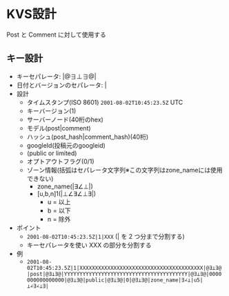 # KVS設計

Post と Comment に対して使用する

## キー設計

* キーセパレータ: |@∃⊥∃@|
* 日付とバージョンのセパレータ: |
* 設計
  * タイムスタンプ(ISO 8601)  `2001-08-02T10:45:23.5Z` UTC
  * キーバージョン(1)
  * サーバーノード(40桁のhex)
  * モデル(post|comment)
  * ハッシュ(post_hash|comment_hash)(40桁)
  * googleId(投稿元のgoogleid)
  * (public or limited)
  * オプトアウトフラグ(0/1)
  * ゾーン情報(括弧はセパレータ文字列※この文字列はzone_nameには使用できない)
     * zone_name(|∃∠⊥|)
     * [u,b,n]1(|⊥∠∃∠⊥∃|)
       * u = 以上
       * b = 以下
       * n = 除外
* ポイント
  * `2001-08-02T10:45:23.5Z|1|XXX` (| を 2 つ分まで分割する)
  * キーセパレータを使い XXX の部分を分割する
* 例
  * `2001-08-02T10:45:23.5Z|1|XXXXXXXXXXXXXXXXXXXXXXXXXXXXXXXXXXXXXXXX|@∃⊥∃@|post|@∃⊥∃@|YYYYYYYYYYYYYYYYYYYYYYYYYYYYYYYYYYYYYYYY|@∃⊥∃@|0000000000000000|@∃⊥∃@|public|@∃⊥∃@|0|@∃⊥∃@|zone_name|∃∠⊥|u5|⊥∠∃∠⊥∃|`
